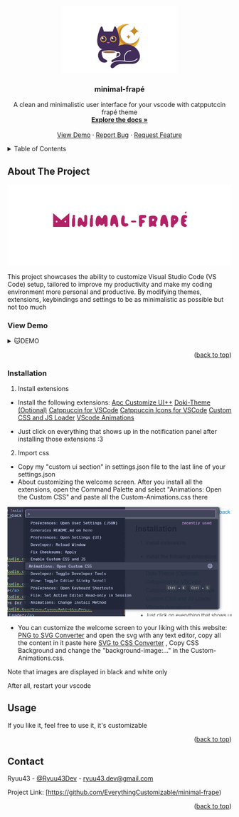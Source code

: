 <a id="readme-top"></a>

<!-- PROJECT LOGO -->
<br />
<div align="center">
  <a href="https://github.com/Ryuu43/minimal-frape">
    <img src="images/logo.png" alt="Logo" width="260" height="150">
  </a>

  <h3 align="center">minimal-frapé</h3>

  <p align="center">
    A clean and minimalistic user interface for your vscode with catpputccin frapé theme
    <br />
    <a href="https://github.com/Ryuu43/minimal-frape"><strong>Explore the docs »</strong></a>
    <br />
    <br />
    <a href="#demo">View Demo</a>
    ·
    <a href="https://github.com/Ryuu43/minimal-frape/issues/new/choose">Report Bug</a>
    ·
    <a href="https://github.com/Ryuu43/minimal-frape/issues/new?labels=enhancement&template=feature-request---.md">Request Feature</a>
  </p>
</div>

<!-- TABLE OF CONTENTS -->
<details>
  <summary>Table of Contents</summary>
  <ol>
    <li>
      <a href="#about-the-project">About The Project</a>
    </li>
    <li><a href="#installation">Installation</a></li>
    <li><a href="#usage">Usage</a></li>
    <li><a href="#contact">Contact</a></li>
  </ol>
</details>

<!-- ABOUT THE PROJECT -->

## About The Project

<div align="center">
  <a href="">
    <img src="images/textlogo.png" alt="Logo">
  </a>
  </div>

This project showcases the ability to customize Visual Studio Code (VS Code) setup, tailored to improve my productivity and make my coding environment more personal and productive. By modifying themes, extensions, keybindings and settings to be as minimalistic as possible but not too much

### View Demo

<details>
<summary>🐱DEMO</summary>
 <tr>
  <td><img src="images/1.png" width="100%"/></td>
  <br>
  <td><img src="images/2.png" width="100%"/></td>
  <br>
  <td><img src="images/3.png" width="100%"/></td>
  <br>
  <td><img src="images/4.png" width="100%"/></td>
  <br>
  <td><img src="images/5.png" width="100%"/></td>
 </tr>
</details>
<p align="right">(<a href="#readme-top">back to top</a>)</p>

### Installation

1. Install extensions

- Install the following extensions:
  <a href="https://marketplace.visualstudio.com/items?itemName=drcika.apc-extension">Apc Customize UI++</a>
  <a href="https://marketplace.visualstudio.com/items?itemName=unthrottled.doki-theme">Doki-Theme (Optional)</a>
  <a href="https://marketplace.visualstudio.com/items?itemName=Catppuccin.catppuccin-vsc">Catppuccin for VSCode</a>
  <a href="https://marketplace.visualstudio.com/items?itemName=Catppuccin.catppuccin-vsc-icons">Catppuccin Icons for VSCode</a>
  <a href="https://marketplace.visualstudio.com/items?itemName=be5invis.vscode-custom-css">Custom CSS and JS Loader</a>
  <a href="https://marketplace.visualstudio.com/items?itemName=BrandonKirbyson.vscode-animations"> VScode Animations</a>

- Just click on everything that shows up in the notification panel after installing those extensions :3

2. Import css

- Copy my "custom ui section" in settings.json file to the last line of your settings.json
- About customizing the welcome screen. After you install all the extensions, open the Command Palette and select "Animations: Open the Custom CSS" and paste all the Custom-Animations.css there

![alt text](image.png)

- You can customize the welcome screen to your liking with this website:
  <a href="https://convertio.co/png-svg/"> PNG to SVG Converter</a> and open the svg with any text editor, copy all the content in it paste here
  <a href="https://bloggerpilot.com/en/tools/svg-to-css/"> SVG to CSS Converter</a>
  , Copy CSS Background and change the "background-image:..." in the Custom-Animations.css.

Note that images are displayed in black and white only

After all, restart your vscode

<!-- USAGE EXAMPLES -->

## Usage

If you like it, feel free to use it, it's customizable

<p align="right">(<a href="#readme-top">back to top</a>)</p>

<!-- CONTACT -->

## Contact

Ryuu43 - [@Ryuu43Dev](https://x.com/Ryuu43Dev) - <ryuu43.dev@gmail.com>

Project Link: [https://github.com/EverythingCustomizable/minimal-frape)

<p align="right">(<a href="#readme-top">back to top</a>)</p>

<!-- MARKDOWN LINKS & IMAGES -->
<!-- https://www.markdownguide.org/basic-syntax/#reference-style-links -->
